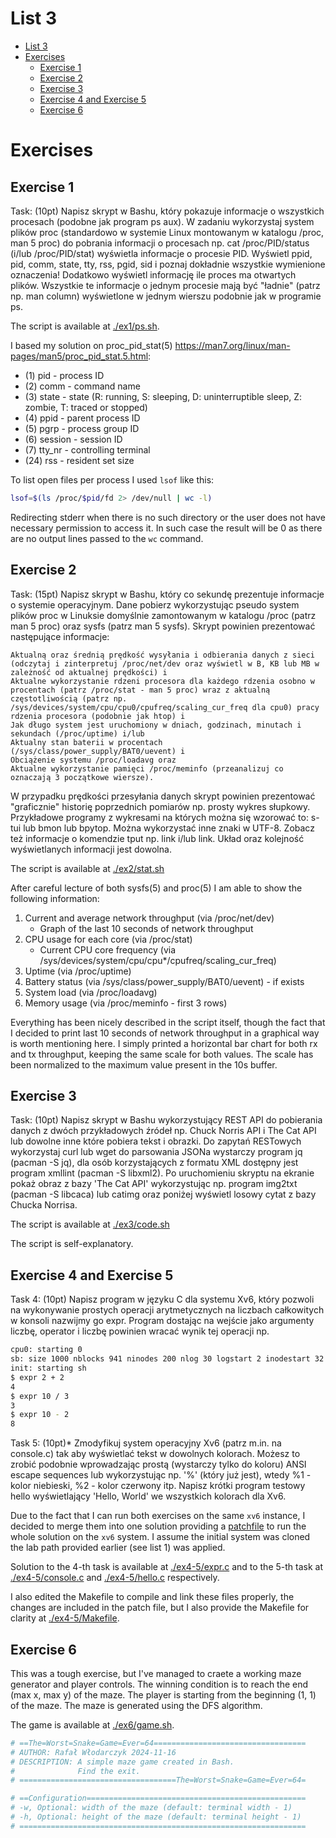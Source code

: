 # List 3

- [List 3](#list-3)
- [Exercises](#exercises)
  - [Exercise 1](#exercise-1)
  - [Exercise 2](#exercise-2)
  - [Exercise 3](#exercise-3)
  - [Exercise 4 and Exercise 5](#exercise-4-and-exercise-5)
  - [Exercise 6](#exercise-6)

# Exercises

## Exercise 1

Task: (10pt) Napisz skrypt w Bashu, który pokazuje informacje o wszystkich procesach (podobne jak program ps aux). W zadaniu wykorzystaj system plików proc (standardowo w systemie Linux montowanym w katalogu /proc, man 5 proc) do pobrania informacji o procesach np. cat /proc/PID/status (i/lub /proc/PID/stat) wyświetla informacje o procesie PID. Wyświetl ppid, pid, comm, state, tty, rss, pgid, sid i poznaj dokładnie wszystkie wymienione oznaczenia! Dodatkowo wyświetl informację ile proces ma otwartych plików. Wszystkie te informacje o jednym procesie mają być "ładnie" (patrz np. man column) wyświetlone w jednym wierszu podobnie jak w programie ps. 

The script is available at [./ex1/ps.sh](./ex1/ps.sh).

I based my solution on proc_pid_stat(5) https://man7.org/linux/man-pages/man5/proc_pid_stat.5.html:
- (1) pid - process ID
- (2) comm - command name
- (3) state - state (R: running, S: sleeping, D: uninterruptible sleep, Z: zombie, T: traced or stopped)
- (4) ppid - parent process ID
- (5) pgrp - process group ID
- (6) session - session ID
- (7) tty_nr - controlling terminal
- (24) rss - resident set size

To list open files per process I used `lsof` like this:

```bash
lsof=$(ls /proc/$pid/fd 2> /dev/null | wc -l)
```

Redirecting stderr when there is no such directory or the user does not have necessary permission to access it.
In such case the result will be 0 as there are no output lines passed to the `wc` command.

## Exercise 2

Task: (15pt) Napisz skrypt w Bashu, który co sekundę prezentuje informacje o systemie operacyjnym. Dane pobierz wykorzystując pseudo system plików proc w Linuksie domyślnie zamontowanym w katalogu /proc (patrz man 5 proc) oraz sysfs (patrz man 5 sysfs). Skrypt powinien prezentować następujące informacje:

    Aktualną oraz średnią prędkość wysyłania i odbierania danych z sieci (odczytaj i zinterpretuj /proc/net/dev oraz wyświetl w B, KB lub MB w zależność od aktualnej prędkości) i
    Aktualne wykorzystanie rdzeni procesora dla każdego rdzenia osobno w procentach (patrz /proc/stat - man 5 proc) wraz z aktualną częstotliwością (patrz np. /sys/devices/system/cpu/cpu0/cpufreq/scaling_cur_freq dla cpu0) pracy rdzenia procesora (podobnie jak htop) i
    Jak długo system jest uruchomiony w dniach, godzinach, minutach i sekundach (/proc/uptime) i/lub
    Aktualny stan baterii w procentach (/sys/class/power_supply/BAT0/uevent) i
    Obciążenie systemu /proc/loadavg oraz
    Aktualne wykorzystanie pamięci /proc/meminfo (przeanalizuj co oznaczają 3 początkowe wiersze). 

W przypadku prędkości przesyłania danych skrypt powinien prezentować "graficznie" historię poprzednich pomiarów np. prosty wykres słupkowy. Przykładowe programy z wykresami na których można się wzorować to: s-tui lub bmon lub bpytop. Można wykorzystać inne znaki w UTF-8. Zobacz też informacje o komendzie tput np. link i/lub link. Układ oraz kolejność wyświetlanych informacji jest dowolna. 

The script is available at [./ex2/stat.sh](./ex2/stat.sh)

After careful lecture of both sysfs(5) and proc(5) I am able to show the following information:
1. Current and average network throughput (via /proc/net/dev)
   - Graph of the last 10 seconds of network throughput
2. CPU usage for each core (via /proc/stat) 
   - Current CPU core frequency (via /sys/devices/system/cpu/cpu*/cpufreq/scaling_cur_freq)
3. Uptime (via /proc/uptime)
4. Battery status (via /sys/class/power_supply/BAT0/uevent) - if exists
5. System load (via /proc/loadavg)
6. Memory usage (via /proc/meminfo - first 3 rows)

Everything has been nicely described in the script itself, though the fact that I decided to print last 10 seconds of network throughput in a graphical way is worth mentioning here.
I simply printed a horizontal bar chart for both rx and tx throughput, keeping the same scale for both values. The scale has been normalized to the maximum value present in the 10s buffer.

## Exercise 3

Task: (10pt) Napisz skrypt w Bashu wykorzystujący REST API do pobierania danych z dwóch przykładowych źródeł np. Chuck Norris API i The Cat API lub dowolne inne które pobiera tekst i obrazki. Do zapytań RESTowych wykorzystaj curl lub wget do parsowania JSONa wystarczy program jq (pacman -S jq), dla osób korzystających z formatu XML dostępny jest program xmllint (pacman -S libxml2). Po uruchomieniu skryptu na ekranie pokaż obraz z bazy 'The Cat API' wykorzystując np. program img2txt (pacman -S libcaca) lub catimg oraz poniżej wyświetl losowy cytat z bazy Chucka Norrisa. 

The script is available at [./ex3/code.sh](./ex3/code.sh)

The script is self-explanatory.

## Exercise 4 and Exercise 5

Task 4: (10pt) Napisz program w języku C dla systemu Xv6, który pozwoli na wykonywanie prostych operacji arytmetycznych na liczbach całkowitych w konsoli nazwijmy go expr. Program dostając na wejście jako argumenty liczbę, operator i liczbę powinien wracać wynik tej operacji np. 

```bash
cpu0: starting 0
sb: size 1000 nblocks 941 ninodes 200 nlog 30 logstart 2 inodestart 32 bmap start 58
init: starting sh
$ expr 2 + 2
4
$ expr 10 / 3
3
$ expr 10 - 2
8
```

Task 5: (10pt)* Zmodyfikuj system operacyjny Xv6 (patrz m.in. na console.c) tak aby wyświetlać tekst w dowolnych kolorach. Możesz to zrobić podobnie wprowadzając prostą (wystarczy tylko do koloru) ANSI escape sequences lub wykorzystując np. '%' (który już jest), wtedy %1 - kolor niebieski, %2 - kolor czerwony itp. Napisz krótki program testowy hello wyświetlający 'Hello, World' we wszystkich kolorach dla Xv6. 

Due to the fact that I can run both exercises on the same `xv6` instance, I decided to merge them into one solution providing a [patchfile](./ex4-5/lab3.ex4.ex5.patch) to run the whole solution on the `xv6` system. I assume the initial system was cloned the lab path provided earlier (see list 1) was applied.

Solution to the 4-th task is available at [./ex4-5/expr.c](./ex4-5/expr.c) and to the 5-th task at [./ex4-5/console.c](./ex4-5/console.c) and [./ex4-5/hello.c](./ex4-5/hello.c) respectively.

I also edited the Makefile to compile and link these files properly, the changes are included in the patch file, but I also provide the Makefile for clarity at [./ex4-5/Makefile](./ex4-5/Makefile). 

## Exercise 6

This was a tough exercise, but I've managed to craete a working maze generator and player controls. The winning condition is to reach the end (max x, max y) of the maze. The player is starting
from the beginning (1, 1) of the maze. The maze is generated using the DFS algorithm.

The game is available at [./ex6/game.sh](./ex6/game.sh).

```bash
# ==The=Worst=Snake=Game=Ever=64==================================
# AUTHOR: Rafał Włodarczyk 2024-11-16
# DESCRIPTION: A simple maze game created in Bash. 
#              Find the exit.
# ===================================The=Worst=Snake=Game=Ever=64=

# ==Configuration=================================================
# -w, Optional: width of the maze (default: terminal width - 1)
# -h, Optional: height of the maze (default: terminal height - 1)
# ================================================================
```

